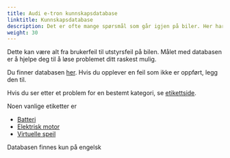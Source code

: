 ```yaml
---
title: Audi e-tron kunnskapsdatabase
linktitle: Kunnskapsdatabase
description: Det er ofte mange spørsmål som går igjen på biler. Her har vi samlet vanlige spørsmål og svar samt en oversikt over feil brukere har opplevd.
weight: 30
---
```


Dette kan være alt fra brukerfeil til utstyrsfeil på bilen. Målet med databasen er å hjelpe deg til å løse problemet ditt raskest mulig.

Du finner databasen [her](https://github.com/electrichasgoneaudi/etron-issues/issues). Hvis du opplever en feil som ikke er oppført, legg den til.

Hvis du ser etter et problem for en bestemt kategori, se [etikettside](https://github.com/electrichasgoneaudi/etron-issues/labels).

Noen vanlige etiketter er

* [Batteri](https://github.com/electrichasgoneaudi/etron-issues/issues?q=is%3Aissue+is%3Aopen+label%3Abattery)
* [Elektrisk motor](https://github.com/electrichasgoneaudi/etron-issues/labels/electric%20motor)
* [Virtuelle speil](https://github.com/electrichasgoneaudi/etron-issues/labels/virtual%20mirrors)

Databasen finnes kun på engelsk